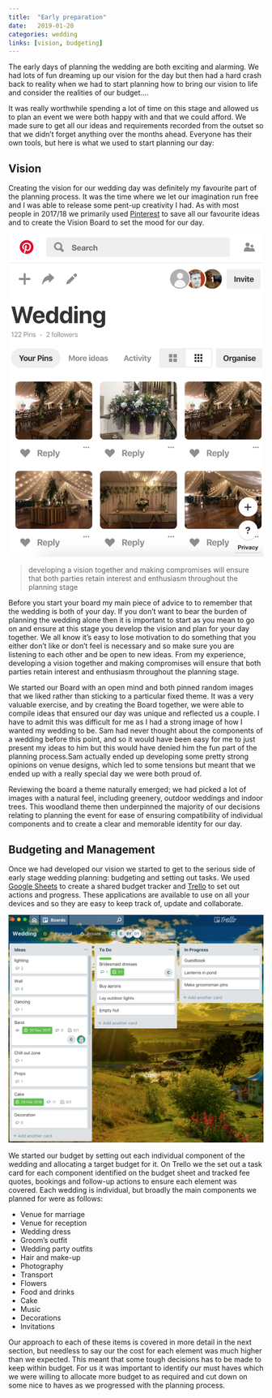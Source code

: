 ```yaml
---
title:  "Early preparation"
date:   2019-01-20
categories: wedding
links: [vision, budgeting]
---
```


The early days of planning the wedding are both exciting and alarming. We had lots of fun dreaming up our vision for the day but then had a hard crash back to reality when we had to start planning how to bring our vision to life and consider the realities of our budget….

It was really worthwhile spending a lot of time on this stage and allowed us to plan an event we were both happy with and that we could afford. We made sure to get all our ideas and requirements recorded from the outset so that we didn’t forget anything over the months ahead. Everyone has their own tools, but here is what we used to start planning our day:

<h2 id="vision">Vision</h2>

Creating the vision for our wedding day was definitely my favourite part of the planning process. It was the time where we let our imagination run free and I was able to release some pent-up creativity I had. As with most people in 2017/18 we primarily used [Pinterest](https://www.pinterest.co.uk/barrett8481/wedding/) to save all our favourite ideas and to create the Vision Board to set the mood for our day.

<div class="post-image-container">
  <img class="post-image" src="/assets/images/posts/pinterest.png"/>
</div>

> developing a vision together and making compromises will ensure that both parties retain interest and enthusiasm throughout the planning stage

Before you start your board my main piece of advice to to remember that the wedding is both of your day. If you don’t want to bear the burden of planning the wedding alone then it is important to start as you mean to go on and ensure at this stage you develop the vision and plan for your day together. We all know it’s easy to lose motivation to do something that you either don’t like or don’t feel is necessary and so make sure you are listening to each other and be open to new ideas. From my experience, developing a vision together and making compromises will ensure that both parties retain interest and enthusiasm throughout the planning stage.

We started our Board with an open mind and both pinned random images that we liked rather than sticking to a particular fixed theme.  It was a very valuable exercise, and by creating the Board together, we were able to compile ideas that ensured our day was unique and reflected us a couple. I have to admit this was difficult for me as I had a strong image of how I wanted my wedding to be.  Sam had never thought about the components of a wedding before this point, and so it would have been easy for me to just present my ideas to him but this would have denied him the fun part of the planning process.Sam actually ended up developing some pretty strong opinions on venue designs, which led to some tensions but meant that we ended up with a really special day we were both proud of.

Reviewing the board a theme naturally emerged; we had picked a lot of images with a natural feel, including greenery, outdoor weddings and indoor trees. This woodland theme then underpinned the majority of our decisions relating to planning the event for ease of ensuring compatibility of individual components and to create a clear and memorable identity for our day.

<h2 id="budgeting">Budgeting and Management</h2>

Once we had developed our vision we started to get to the serious side of early stage wedding planning: budgeting and setting out tasks. We used [Google Sheets](https://www.google.com/sheets/about/) to create a shared budget tracker and [Trello](https://trello.com/) to set out actions and progress. These applications are available to use on all your devices and so they are easy to keep track of, update and collaborate.

<div class="post-image-container">
  <img class="post-image" src="/assets/images/posts/trello.png"/>
</div>

We started our budget by setting out each individual component of the wedding and allocating a target budget for it. On Trello we the set out a task card for each component identified on the budget sheet and tracked fee quotes, bookings and follow-up actions to ensure each element was covered. Each wedding is individual, but broadly the main components we planned for were as follows:
- Venue for marriage
- Venue for reception
- Wedding dress
- Groom’s outfit
- Wedding party outfits
- Hair and make-up
- Photography
- Transport
- Flowers
- Food and drinks
- Cake
- Music
- Decorations
- Invitations

Our approach to each of these items is covered in more detail in the next section, but needless to say our the cost for each element was much higher than we expected. This meant that some tough decisions has to be made to keep within budget. For us it was important to identify our must haves which we were willing to allocate more budget to as required and cut down on some nice to haves as we progressed with the planning process.
